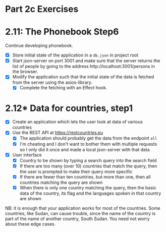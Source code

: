 # Part 2c Exercises

# 2.11: The Phonebook Step6
Continue developing phonebook.
- [x] Store initial state of the application in a `db.json` in project root
- [x] Start json-server on port 3001 and make sure that the server returns the list of people by going to the address http://localhost:3001/persons in the browser.
- [x] Modify the application such that the initial state of the data is fetched from the server using the axios-library.
    - [x] Complete the fetching with an Effect hook.

# 2.12* Data for countries, step1
- [x] Create an application which lets the user look at data of various countries
- [x] Use the REST API at https://restcountries.eu
    - [x] The application should probably get the data from the endpoint `all`
    - [x] I'm cheating and I don't want to bother them with multiple requests so I only did it once and made a local json-server with that data
- [x] User interface
    - [x] Country to be shown by typing a search query into the search field
    - [x] If there are too many (over 10) countries that match the query, then the user is prompted to make their query more specific
    - [x] If there are fewer than ten countries, but more than one, then all countries matching the query are shown
    - [x] When there is only one country matching the query, then the basic data of the country, its flag and the languages spoken in that country are shown

NB: it is enough that your application works for most of the countries. Some countries, like Sudan, can cause trouble, since the name of the country is part of the name of another country, South Sudan. You need not worry about these edge cases.